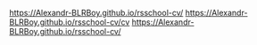 https://Alexandr-BLRBoy.github.io/rsschool-cv/
https://Alexandr-BLRBoy.github.io/rsschool-cv/cv
https://Alexandr-BLRBoy.github.io/rsschool-cv/